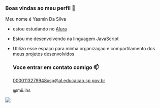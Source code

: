 ### Boas vindas ao meu perfil 💖

Meu nome é Yasmin Da Silva 

- estou estudando no [Alura](https://www.alura.com.br)
- Estou me desenvolvendo na linguagem JavaScript
- Utilizo esse espaço para minha organizaçao e compartilamento dos meus projetos desenvolvidos

  ### Voce entrar em contato comigo 📫

  0000113279948xsp@al.educacao.sp.gov.br

  @mii.ihs

![](https://media1.tenor.com/m/F2Yu8YbVV_MAAAAC/hello-cat.gif)

